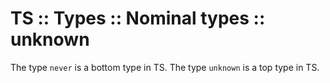 # TS :: Types :: Nominal types :: unknown

The type `never` is a bottom type in TS. 
The type `unknown` is a top type in TS.
